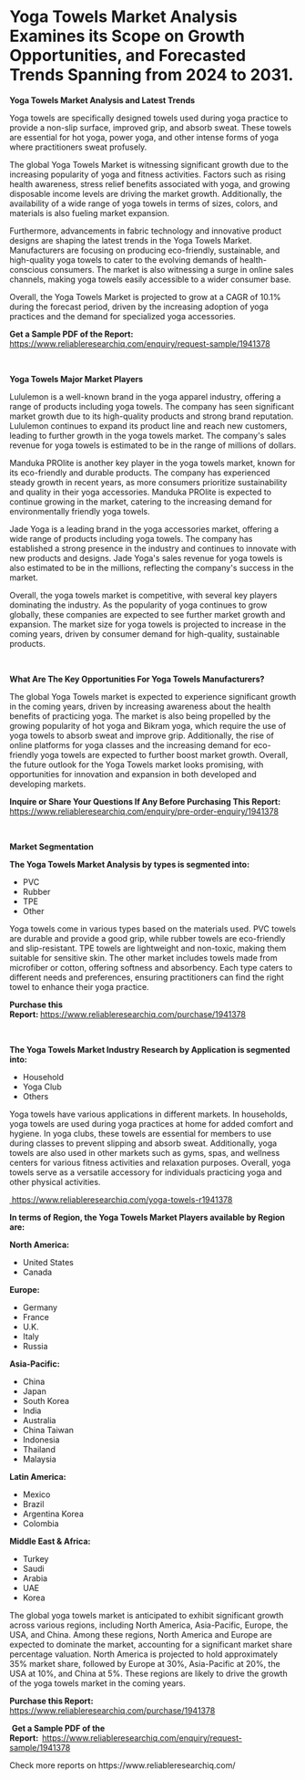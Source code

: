 <p><h1>Yoga Towels Market Analysis Examines its Scope on Growth Opportunities, and Forecasted Trends Spanning from 2024 to 2031.</h1></p><p><strong>Yoga Towels Market Analysis and Latest Trends</strong></p>
<p><p>Yoga towels are specifically designed towels used during yoga practice to provide a non-slip surface, improved grip, and absorb sweat. These towels are essential for hot yoga, power yoga, and other intense forms of yoga where practitioners sweat profusely.</p><p>The global Yoga Towels Market is witnessing significant growth due to the increasing popularity of yoga and fitness activities. Factors such as rising health awareness, stress relief benefits associated with yoga, and growing disposable income levels are driving the market growth. Additionally, the availability of a wide range of yoga towels in terms of sizes, colors, and materials is also fueling market expansion.</p><p>Furthermore, advancements in fabric technology and innovative product designs are shaping the latest trends in the Yoga Towels Market. Manufacturers are focusing on producing eco-friendly, sustainable, and high-quality yoga towels to cater to the evolving demands of health-conscious consumers. The market is also witnessing a surge in online sales channels, making yoga towels easily accessible to a wider consumer base.</p><p>Overall, the Yoga Towels Market is projected to grow at a CAGR of 10.1% during the forecast period, driven by the increasing adoption of yoga practices and the demand for specialized yoga accessories.</p></p>
<p><strong>Get a Sample PDF of the Report:&nbsp;</strong> <a href="https://www.reliableresearchiq.com/enquiry/request-sample/1941378">https://www.reliableresearchiq.com/enquiry/request-sample/1941378</a></p>
<p>&nbsp;</p>
<p><strong>Yoga Towels Major Market Players</strong></p>
<p><p>Lululemon is a well-known brand in the yoga apparel industry, offering a range of products including yoga towels. The company has seen significant market growth due to its high-quality products and strong brand reputation. Lululemon continues to expand its product line and reach new customers, leading to further growth in the yoga towels market. The company's sales revenue for yoga towels is estimated to be in the range of millions of dollars.</p><p>Manduka PROlite is another key player in the yoga towels market, known for its eco-friendly and durable products. The company has experienced steady growth in recent years, as more consumers prioritize sustainability and quality in their yoga accessories. Manduka PROlite is expected to continue growing in the market, catering to the increasing demand for environmentally friendly yoga towels.</p><p>Jade Yoga is a leading brand in the yoga accessories market, offering a wide range of products including yoga towels. The company has established a strong presence in the industry and continues to innovate with new products and designs. Jade Yoga's sales revenue for yoga towels is also estimated to be in the millions, reflecting the company's success in the market.</p><p>Overall, the yoga towels market is competitive, with several key players dominating the industry. As the popularity of yoga continues to grow globally, these companies are expected to see further market growth and expansion. The market size for yoga towels is projected to increase in the coming years, driven by consumer demand for high-quality, sustainable products.</p></p>
<p>&nbsp;</p>
<p><strong>What Are The Key Opportunities For Yoga Towels Manufacturers?</strong></p>
<p><p>The global Yoga Towels market is expected to experience significant growth in the coming years, driven by increasing awareness about the health benefits of practicing yoga. The market is also being propelled by the growing popularity of hot yoga and Bikram yoga, which require the use of yoga towels to absorb sweat and improve grip. Additionally, the rise of online platforms for yoga classes and the increasing demand for eco-friendly yoga towels are expected to further boost market growth. Overall, the future outlook for the Yoga Towels market looks promising, with opportunities for innovation and expansion in both developed and developing markets.</p></p>
<p><strong>Inquire or Share Your Questions If Any Before Purchasing This Report:</strong> <a href="https://www.reliableresearchiq.com/enquiry/pre-order-enquiry/1941378">https://www.reliableresearchiq.com/enquiry/pre-order-enquiry/1941378</a></p>
<p>&nbsp;</p>
<p><strong>Market Segmentation</strong></p>
<p><strong>The Yoga Towels Market Analysis by types is segmented into:</strong></p>
<p><ul><li>PVC</li><li>Rubber</li><li>TPE</li><li>Other</li></ul></p>
<p><p>Yoga towels come in various types based on the materials used. PVC towels are durable and provide a good grip, while rubber towels are eco-friendly and slip-resistant. TPE towels are lightweight and non-toxic, making them suitable for sensitive skin. The other market includes towels made from microfiber or cotton, offering softness and absorbency. Each type caters to different needs and preferences, ensuring practitioners can find the right towel to enhance their yoga practice.</p></p>
<p><strong>Purchase this Report:&nbsp;</strong><a href="https://www.reliableresearchiq.com/purchase/1941378">https://www.reliableresearchiq.com/purchase/1941378</a></p>
<p>&nbsp;</p>
<p><strong>The Yoga Towels Market Industry Research by Application is segmented into:</strong></p>
<p><ul><li>Household</li><li>Yoga Club</li><li>Others</li></ul></p>
<p><p>Yoga towels have various applications in different markets. In households, yoga towels are used during yoga practices at home for added comfort and hygiene. In yoga clubs, these towels are essential for members to use during classes to prevent slipping and absorb sweat. Additionally, yoga towels are also used in other markets such as gyms, spas, and wellness centers for various fitness activities and relaxation purposes. Overall, yoga towels serve as a versatile accessory for individuals practicing yoga and other physical activities.</p></p>
<p><a href="https://www.reliableresearchiq.com/yoga-towels-r1941378">&nbsp;https://www.reliableresearchiq.com/yoga-towels-r1941378</a></p>
<p><strong>In terms of Region, the Yoga Towels Market Players available by Region are:</strong></p>
<p>
    <p> <strong> North America: </strong>
        <ul>
            <li>United States</li>
            <li>Canada</li>
        </ul>
        </p> 
    <p> <strong> Europe: </strong>
        <ul>
            <li>Germany</li>
            <li>France</li>
            <li>U.K.</li>
            <li>Italy</li>
            <li>Russia</li>
        </ul>
        </p> 
    <p> <strong> Asia-Pacific: </strong>
        <ul>
            <li>China</li>
            <li>Japan</li>
            <li>South Korea</li>
            <li>India</li>
            <li>Australia</li>
            <li>China Taiwan</li>
            <li>Indonesia</li>
            <li>Thailand</li>
            <li>Malaysia</li>
        </ul>
        </p> 
    <p> <strong> Latin America: </strong>
        <ul>
            <li>Mexico</li>
            <li>Brazil</li>
            <li>Argentina Korea</li>
            <li>Colombia</li>
        </ul>
        </p> 
    <p> <strong> Middle East & Africa: </strong>
        <ul>
            <li>Turkey</li>
            <li>Saudi</li>
            <li>Arabia</li>
            <li>UAE</li>
            <li>Korea</li>
        </ul>
    </p>
    </p>
<p><p>The global yoga towels market is anticipated to exhibit significant growth across various regions, including North America, Asia-Pacific, Europe, the USA, and China. Among these regions, North America and Europe are expected to dominate the market, accounting for a significant market share percentage valuation. North America is projected to hold approximately 35% market share, followed by Europe at 30%, Asia-Pacific at 20%, the USA at 10%, and China at 5%. These regions are likely to drive the growth of the yoga towels market in the coming years.</p></p>
<p><strong>Purchase this Report: </strong><a href="https://www.reliableresearchiq.com/purchase/1941378">https://www.reliableresearchiq.com/purchase/1941378</a></p>
<p>&nbsp;<strong>Get a Sample PDF of the Report:&nbsp;&nbsp;</strong><a href="https://www.reliableresearchiq.com/enquiry/request-sample/1941378">https://www.reliableresearchiq.com/enquiry/request-sample/1941378</a></p>
<p><strong></strong></p>
<p>Check more reports on https://www.reliableresearchiq.com/</p>
